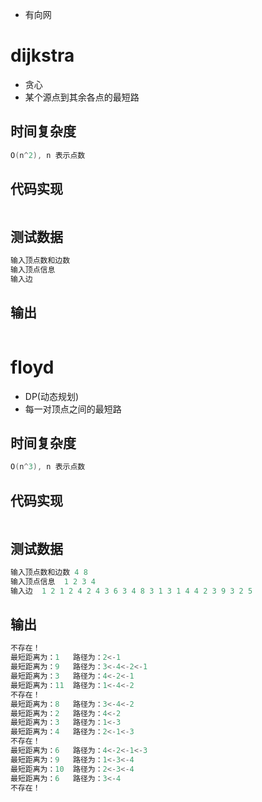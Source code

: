 - 有向网
# dijkstra
- 贪心
- 某个源点到其余各点的最短路
## 时间复杂度
```cpp
O(n^2), n 表示点数
```
## 代码实现
```cpp
```
## 测试数据
```cpp
输入顶点数和边数 
输入顶点信息  
输入边  
```
## 输出
```cpp
```
# floyd
- DP(动态规划)
- 每一对顶点之间的最短路
## 时间复杂度
```cpp
O(n^3), n 表示点数
```
## 代码实现
```cpp
```
## 测试数据
```cpp
输入顶点数和边数 4 8
输入顶点信息  1 2 3 4
输入边  1 2 1 2 4 2 4 3 6 3 4 8 3 1 3 1 4 4 2 3 9 3 2 5
```
## 输出
```cpp
不存在！
最短距离为：1   路径为：2<-1
最短距离为：9   路径为：3<-4<-2<-1
最短距离为：3   路径为：4<-2<-1
最短距离为：11  路径为：1<-4<-2
不存在！
最短距离为：8   路径为：3<-4<-2
最短距离为：2   路径为：4<-2
最短距离为：3   路径为：1<-3
最短距离为：4   路径为：2<-1<-3
不存在！
最短距离为：6   路径为：4<-2<-1<-3
最短距离为：9   路径为：1<-3<-4
最短距离为：10  路径为：2<-3<-4
最短距离为：6   路径为：3<-4
不存在！
```
